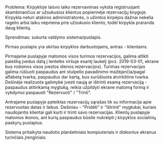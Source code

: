Problema: Kirpykloje laisvo laiko rezervavimas vyksta registruojant skambinančius ar užsukusius klientus popierinėje rezervacijų knygoje. Kirpykla neturi atskiros administratorės, o užimtos kirpėjos dažnai nekelia ragelio arba laiku neprieina prie užsukusio kliento, todėl kirpykla praranda daug klientų. 

Sprendimas: sukurta valdymo sistema/puslapis.

Pirmas puslapis yra skirtas kirpyklos darbuotojams, antras - klientams.

Pirmajame puslapyje matomos visos turimos rezervacijos, galima atlikti paiešką įvedus datą į lentelės viršuje esantį laukelį (pvz. 2019-03-01, ekrane bus rodomos visos įvestos dienos rezervacijos).
Turimas rezervacijas galima rūšiuoti paspaudus ant stulpelio pavadinimo mažėjančia/pagal alfabetą tvarka, paspaudus dar kartą, bus surūšiuota atvirkštine tvarka. 
Dešinėje realizuota galimybė įvesti naują ar ištrinti esamą rezervaciją - paspaudus atitinkamą mygtuką, reikia užpildyti ekrane matomą formą ir vykdymui paspausti "Rezervuoti" / "Trinti".

Antrajame puslapyje pateiktas rezervacijų sąrašas tik su informacija apie rezervuotas datas ir laikus. Dešiniau - "Pridėti" ir "Ištrinti" mygtukai, kuriais naudojantis klientai gali kurti ir trinti savo rezervacijas. Klientų puslapyje matomos ikonos, ant kurių paspaudus būsite nukreipti į kirpyklos socialinių paskyrų puslapius.

Sistema pritaikyta naudotis planšetiniais kompiuteriais ir didesnius ekranus turinčiais įrenginiais.
